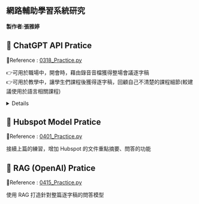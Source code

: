 ## 網路輔助學習系統研究 ##

**製作者:張雅婷**


**🔖 ChatGPT API Pratice**
------------------------------
🔗Reference : [0318_Practice.py](https://github.com/ChristineYa-Ting/net_learning/blob/main/0318_Practice.py)

👉可用於職場中，開會時，藉由錄音音檔獲得整場會議逐字稿  
👉可用於教學中，讓學生們課程後獲得逐字稿，回顧自己不清楚的課程細節(較建議使用於語言相關課程)

<details>
  輸出結果
</details>


**🛒 Hubspot Model Pratice**
------------------------------
🔗Reference : [0401_Practice.py](https://github.com/ChristineYa-Ting/net_learning/blob/main/0401_Practice.py)

接續上篇的練習，增加 Hubspot 的文件重點摘要、問答的功能


**💫 RAG (OpenAI) Pratice**
------------------------------
🔗Reference : [0415_Practice.py](https://github.com/ChristineYa-Ting/net_learning/blob/main/0415_Practice.py)

使用 RAG 打造針對整篇逐字稿的問答模型
